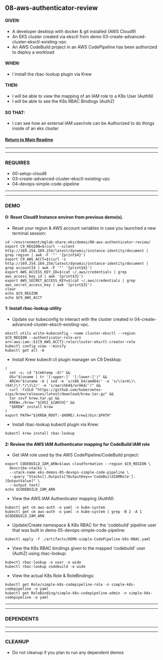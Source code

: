 ## 08-aws-authenticator-review
#### GIVEN:
  - A developer desktop with docker & git installed (AWS Cloud9)
  - An EKS cluster created via eksctl from demo 03-create-advanced-cluster-eksctl-existing-vpc
  - An AWS CodeBuild project in an AWS CodePipeline has been authorized to deploy a workload

#### WHEN:
  - I install the rbac-lookup plugin via Krew

#### THEN:
  - I will be able to view the mapping of an IAM role to a K8s User (AuthN)
  - I will be able to see the K8s RBAC Bindings (AuthZ)
#### SO THAT:
  - I can see how an external IAM user/role can be Authorized to do things inside of an eks cluster

#### [Return to Main Readme](https://github.com/virtmerlin/mglab-share-eks#demos)

---------------------------------------------------------------
---------------------------------------------------------------
### REQUIRES
- 00-setup-cloud9
- 03-create-advanced-cluster-eksctl-existing-vpc
- 04-devops-simple-code-pipeline

---------------------------------------------------------------
---------------------------------------------------------------
### DEMO

#### 0: Reset Cloud9 Instance environ from previous demo(s).
- Reset your region & AWS account variables in case you launched a new terminal session:
```
cd ~/environment/mglab-share-eks/demos/08-aws-authenticator-review/
export C9_REGION=$(curl --silent http://169.254.169.254/latest/dynamic/instance-identity/document |  grep region | awk -F '"' '{print$4}')
export C9_AWS_ACCT=$(curl -s http://169.254.169.254/latest/dynamic/instance-identity/document | grep accountId | awk -F '"' '{print$4}')
export AWS_ACCESS_KEY_ID=$(cat ~/.aws/credentials | grep aws_access_key_id | awk '{print$3}')
export AWS_SECRET_ACCESS_KEY=$(cat ~/.aws/credentials | grep aws_secret_access_key | awk '{print$3}')
clear
echo $C9_REGION
echo $C9_AWS_ACCT
```

#### 1: Install rbac-lookup utility
- Update our kubeconfig to interact with the cluster created in 04-create-advanced-cluster-eksctl-existing-vpc.
```
eksctl utils write-kubeconfig --name cluster-eksctl --region $C9_REGION --authenticator-role-arn arn:aws:iam::${C9_AWS_ACCT}:role/cluster-eksctl-creator-role
kubectl config view --minify
kubectl get all -A
```
- Install Krew kubectl cli plugin manager on C9 Desktop:
```
(
  set -x; cd "$(mktemp -d)" &&
  OS="$(uname | tr '[:upper:]' '[:lower:]')" &&
  ARCH="$(uname -m | sed -e 's/x86_64/amd64/' -e 's/\(arm\)\(64\)\?.*/\1\2/' -e 's/aarch64$/arm64/')" &&
  curl -fsSLO "https://github.com/kubernetes-sigs/krew/releases/latest/download/krew.tar.gz" &&
  tar zxvf krew.tar.gz &&
  KREW=./krew-"${OS}_${ARCH}" &&
  "$KREW" install krew
)
export PATH="${KREW_ROOT:-$HOME/.krew}/bin:$PATH"
```
- Install rbac-lookup kubectl plugin via Krew:
```
kubectl krew install rbac-lookup
```
#### 2: Review the AWS IAM Authenticator mapping for CodeBuild IAM role
- Get IAM role used by the AWS CodePipeline/CodeBuild project:
```
export CODEBUILD_IAM_ARN=$(aws cloudformation --region $C9_REGION \
  describe-stacks \
  --stack-name eks-demos-05-devops-simple-code-pipeline \
  --query "Stacks[].Outputs[?OutputKey=='CodeBuildIAMRole'].[OutputValue]" \
  --output text)
echo $CODEBUILD_IAM_ARN
```
- View the AWS IAM Authenticator mapping (AuthN):
```
kubectl get cm aws-auth -o yaml -n kube-system
kubectl get cm aws-auth -o yaml -n kube-system | grep -B 2 -A 1 $CODEBUILD_IAM_ARN
```
- Update/Create namespace & K8s RBAC for the 'codebuild' pipeline user that was built in demo 05-devops-simple-code-pipeline:
```
kubectl apply -f ./artifacts/DEMO-simple-CodePipeline-k8s-RBAC.yaml
```
- View the K8s RBAC bindings given to the mapped 'codebuild' user (AuthZ) using rbac-lookup:
```
kubectl rbac-lookup -o user -o wide
kubectl rbac-lookup codebuild -o wide
```
- View the actual K8s Role & RoleBindings:
```
kubectl get Role/simple-k8s-codepipeline-role -n simple-k8s-codepipeline -o yaml
kubectl get RoleBinding/simple-k8s-codepipeline-admin -n simple-k8s-codepipeline -o yaml
```

---------------------------------------------------------------
---------------------------------------------------------------
### DEPENDENTS

---------------------------------------------------------------
---------------------------------------------------------------
### CLEANUP
- Do not cleanup if you plan to run any dependent demos
